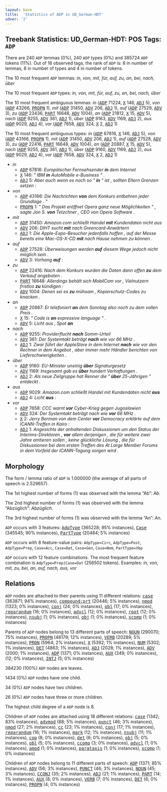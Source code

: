 ```yaml
---
layout: base
title:  'Statistics of ADP in UD_German-HDT'
udver: '2'
---
```


## Treebank Statistics: UD_German-HDT: POS Tags: `ADP`

There are 240 `ADP` lemmas (0%), 240 `ADP` types (0%) and 385724 `ADP` tokens (11%).
Out of 16 observed tags, the rank of `ADP` is: 8 in number of lemmas, 8 in number of types and 4 in number of tokens.

The 10 most frequent `ADP` lemmas: <em>in, von, mit, für, auf, zu, an, bei, nach, über</em>

The 10 most frequent `ADP` types:  <em>in, von, mit, für, auf, zu, an, bei, nach, über</em>

The 10 most frequent ambiguous lemmas: <em>in</em> (<tt><a href="de_hdt-pos-ADP.html">ADP</a></tt> 71224, <tt><a href="de_hdt-pos-X.html">X</a></tt> 146, <tt><a href="de_hdt-pos-ADJ.html">ADJ</a></tt> 5), <em>von</em> (<tt><a href="de_hdt-pos-ADP.html">ADP</a></tt> 43266, <tt><a href="de_hdt-pos-PROPN.html">PROPN</a></tt> 1), <em>mit</em> (<tt><a href="de_hdt-pos-ADP.html">ADP</a></tt> 31450, <tt><a href="de_hdt-pos-ADV.html">ADV</a></tt> 206, <tt><a href="de_hdt-pos-ADJ.html">ADJ</a></tt> 1), <em>auf</em> (<tt><a href="de_hdt-pos-ADP.html">ADP</a></tt> 27529, <tt><a href="de_hdt-pos-ADV.html">ADV</a></tt> 3), <em>zu</em> (<tt><a href="de_hdt-pos-ADP.html">ADP</a></tt> 23436, <tt><a href="de_hdt-pos-PART.html">PART</a></tt> 16648, <tt><a href="de_hdt-pos-ADV.html">ADV</a></tt> 1004), <em>an</em> (<tt><a href="de_hdt-pos-ADP.html">ADP</a></tt> 21812, <tt><a href="de_hdt-pos-X.html">X</a></tt> 15, <tt><a href="de_hdt-pos-ADV.html">ADV</a></tt> 5), <em>nach</em> (<tt><a href="de_hdt-pos-ADP.html">ADP</a></tt> 9255, <tt><a href="de_hdt-pos-ADV.html">ADV</a></tt> 361, <tt><a href="de_hdt-pos-ADJ.html">ADJ</a></tt> 1), <em>über</em> (<tt><a href="de_hdt-pos-ADP.html">ADP</a></tt> 9163, <tt><a href="de_hdt-pos-ADV.html">ADV</a></tt> 1169, <tt><a href="de_hdt-pos-ADJ.html">ADJ</a></tt> 2), <em>aus</em> (<tt><a href="de_hdt-pos-ADP.html">ADP</a></tt> 9029, <tt><a href="de_hdt-pos-ADJ.html">ADJ</a></tt> 4), <em>vor</em> (<tt><a href="de_hdt-pos-ADP.html">ADP</a></tt> 7658, <tt><a href="de_hdt-pos-ADV.html">ADV</a></tt> 324, <tt><a href="de_hdt-pos-X.html">X</a></tt> 2, <tt><a href="de_hdt-pos-ADJ.html">ADJ</a></tt> 1)

The 10 most frequent ambiguous types:  <em>in</em> (<tt><a href="de_hdt-pos-ADP.html">ADP</a></tt> 67816, <tt><a href="de_hdt-pos-X.html">X</a></tt> 146, <tt><a href="de_hdt-pos-ADJ.html">ADJ</a></tt> 5), <em>von</em> (<tt><a href="de_hdt-pos-ADP.html">ADP</a></tt> 43166, <tt><a href="de_hdt-pos-PROPN.html">PROPN</a></tt> 1), <em>mit</em> (<tt><a href="de_hdt-pos-ADP.html">ADP</a></tt> 31450, <tt><a href="de_hdt-pos-ADV.html">ADV</a></tt> 206, <tt><a href="de_hdt-pos-ADJ.html">ADJ</a></tt> 1), <em>auf</em> (<tt><a href="de_hdt-pos-ADP.html">ADP</a></tt> 27528, <tt><a href="de_hdt-pos-ADV.html">ADV</a></tt> 3), <em>zu</em> (<tt><a href="de_hdt-pos-ADP.html">ADP</a></tt> 22416, <tt><a href="de_hdt-pos-PART.html">PART</a></tt> 16648, <tt><a href="de_hdt-pos-ADV.html">ADV</a></tt> 1004), <em>an</em> (<tt><a href="de_hdt-pos-ADP.html">ADP</a></tt> 20887, <tt><a href="de_hdt-pos-X.html">X</a></tt> 15, <tt><a href="de_hdt-pos-ADV.html">ADV</a></tt> 5), <em>nach</em> (<tt><a href="de_hdt-pos-ADP.html">ADP</a></tt> 9255, <tt><a href="de_hdt-pos-ADV.html">ADV</a></tt> 361, <tt><a href="de_hdt-pos-ADJ.html">ADJ</a></tt> 1), <em>über</em> (<tt><a href="de_hdt-pos-ADP.html">ADP</a></tt> 9160, <tt><a href="de_hdt-pos-ADV.html">ADV</a></tt> 1169, <tt><a href="de_hdt-pos-ADJ.html">ADJ</a></tt> 2), <em>aus</em> (<tt><a href="de_hdt-pos-ADP.html">ADP</a></tt> 9029, <tt><a href="de_hdt-pos-ADJ.html">ADJ</a></tt> 4), <em>vor</em> (<tt><a href="de_hdt-pos-ADP.html">ADP</a></tt> 7658, <tt><a href="de_hdt-pos-ADV.html">ADV</a></tt> 324, <tt><a href="de_hdt-pos-X.html">X</a></tt> 2, <tt><a href="de_hdt-pos-ADJ.html">ADJ</a></tt> 1)


* <em>in</em>
  * <tt><a href="de_hdt-pos-ADP.html">ADP</a></tt> 67816: <em>Europäischer Fernsehsender <b>in</b> dem Internet</em>
  * <tt><a href="de_hdt-pos-X.html">X</a></tt> 146: <em>" IBM <b>in</b> AutoMobile e-Business " .</em>
  * <tt><a href="de_hdt-pos-ADJ.html">ADJ</a></tt> 5: <em>Aber auch wenn es noch so " <b>in</b> " ist , sollten Eltern Grenzen setzen :</em>
* <em>von</em>
  * <tt><a href="de_hdt-pos-ADP.html">ADP</a></tt> 43166: <em>Die Nachrichten <b>von</b> dem Konkurs entbehren jeder Grundlage . "</em>
  * <tt><a href="de_hdt-pos-PROPN.html">PROPN</a></tt> 1: <em>" Das Projekt eröffnet Opera ganz neue Möglichkeiten " , sagte Jon S. <b>von</b> Tetzchner , CEO von Opera Software .</em>
* <em>mit</em>
  * <tt><a href="de_hdt-pos-ADP.html">ADP</a></tt> 31450: <em>Amazon.com schließt Handel <b>mit</b> Kundendaten nicht aus</em>
  * <tt><a href="de_hdt-pos-ADV.html">ADV</a></tt> 206: <em>DIHT sucht <b>mit</b> nach Greencard-Anwärtern</em>
  * <tt><a href="de_hdt-pos-ADJ.html">ADJ</a></tt> 1: <em>Die Apple-Expo-Besucher jedenfalls hoffen , auf der Messe bereits eine Mac-OS-X-CD <b>mit</b> nach Hause nehmen zu können .</em>
* <em>auf</em>
  * <tt><a href="de_hdt-pos-ADP.html">ADP</a></tt> 27528: <em>Überweisungen werden <b>auf</b> diesem Wege jedoch nicht möglich sein .</em>
  * <tt><a href="de_hdt-pos-ADV.html">ADV</a></tt> 3: <em>Vorhang <b>auf</b> :</em>
* <em>zu</em>
  * <tt><a href="de_hdt-pos-ADP.html">ADP</a></tt> 22416: <em>Nach dem Konkurs wurden die Daten dann offen <b>zu</b> dem Verkauf angeboten .</em>
  * <tt><a href="de_hdt-pos-PART.html">PART</a></tt> 16648: <em>Allerdings behält sich MobilCom vor , Vielnutzern fristlos <b>zu</b> kündigen :</em>
  * <tt><a href="de_hdt-pos-ADV.html">ADV</a></tt> 1004: <em>Denen sei es <b>zu</b> mühsam , Kopierschutz-Codes zu knacken .</em>
* <em>an</em>
  * <tt><a href="de_hdt-pos-ADP.html">ADP</a></tt> 20887: <em>Er telefoniert <b>an</b> dem Sonntag also noch zu dem vollen Preis .</em>
  * <tt><a href="de_hdt-pos-X.html">X</a></tt> 15: <em>" Code is <b>an</b> expressive language " .</em>
  * <tt><a href="de_hdt-pos-ADV.html">ADV</a></tt> 5: <em>Licht aus , Spot <b>an</b></em>
* <em>nach</em>
  * <tt><a href="de_hdt-pos-ADP.html">ADP</a></tt> 9255: <em>Providerflucht <b>nach</b> Somm-Urteil</em>
  * <tt><a href="de_hdt-pos-ADV.html">ADV</a></tt> 361: <em>Der Systemtakt beträgt <b>nach</b> wie vor 66 MHz .</em>
  * <tt><a href="de_hdt-pos-ADJ.html">ADJ</a></tt> 1: <em>Zwar führt der AppleStore in dem Internet <b>nach</b> wie vor den Rechner in dem Angebot , aber immer mehr Händler berichten von Lieferschwierigkeiten .</em>
* <em>über</em>
  * <tt><a href="de_hdt-pos-ADP.html">ADP</a></tt> 9160: <em>EU-Minister uneinig <b>über</b> Signaturgesetz</em>
  * <tt><a href="de_hdt-pos-ADV.html">ADV</a></tt> 1169: <em>Insgesamt gab es <b>über</b> hundert Verhaftungen .</em>
  * <tt><a href="de_hdt-pos-ADJ.html">ADJ</a></tt> 2: <em>Als neue Zielgruppe hat Renner die " <b>über</b> 25-Jährigen " entdeckt .</em>
* <em>aus</em>
  * <tt><a href="de_hdt-pos-ADP.html">ADP</a></tt> 9029: <em>Amazon.com schließt Handel mit Kundendaten nicht <b>aus</b></em>
  * <tt><a href="de_hdt-pos-ADJ.html">ADJ</a></tt> 4: <em>Licht <b>aus</b> :</em>
* <em>vor</em>
  * <tt><a href="de_hdt-pos-ADP.html">ADP</a></tt> 7658: <em>CCC warnt <b>vor</b> Cyber-Krieg gegen Jugoslawien</em>
  * <tt><a href="de_hdt-pos-ADV.html">ADV</a></tt> 324: <em>Der Systemtakt beträgt nach wie <b>vor</b> 66 MHz .</em>
  * <tt><a href="de_hdt-pos-X.html">X</a></tt> 2: <em>Jerry Berman von dem Center <b>vor</b> Democracy erklärte auf dem ICANN-Treffen in Kairo :</em>
  * <tt><a href="de_hdt-pos-ADJ.html">ADJ</a></tt> 1: <em>Angesichts der anhaltenden Diskussionen um den Status der Interims-Direktoren , <b>vor</b> allem derjenigen , die für weitere zwei Jahre amtieren sollen , keine glückliche Lösung , die für Diskussionen bei dem ersten Treffen des At Large Member Forums in dem Vorfeld der ICANN-Tagung sorgen wird .</em>

## Morphology

The form / lemma ratio of `ADP` is 1.000000 (the average of all parts of speech is 2.529657).

The 1st highest number of forms (1) was observed with the lemma “Ab”: <em>Ab</em>.

The 2nd highest number of forms (1) was observed with the lemma “Abzüglich”: <em>Abzüglich</em>.

The 3rd highest number of forms (1) was observed with the lemma “An”: <em>An</em>.

`ADP` occurs with 3 features: <tt><a href="de_hdt-feat-AdpType.html">AdpType</a></tt> (365228; 95% instances), <tt><a href="de_hdt-feat-Case.html">Case</a></tt> (345545; 90% instances), <tt><a href="de_hdt-feat-PartType.html">PartType</a></tt> (20484; 5% instances)

`ADP` occurs with 8 feature-value pairs: `AdpType=Circ`, `AdpType=Post`, `AdpType=Prep`, `Case=Acc`, `Case=Dat`, `Case=Gen`, `Case=Nom`, `PartType=Vbp`

`ADP` occurs with 12 feature combinations.
The most frequent feature combination is `AdpType=Prep|Case=Dat` (256502 tokens).
Examples: <em>in, von, mit, zu, bei, an, auf, nach, aus, vor</em>


## Relations

`ADP` nodes are attached to their parents using 11 different relations: <tt><a href="de_hdt-dep-case.html">case</a></tt> (363871; 94% instances), <tt><a href="de_hdt-dep-compound-prt.html">compound:prt</a></tt> (20446; 5% instances), <tt><a href="de_hdt-dep-nmod.html">nmod</a></tt> (1323; 0% instances), <tt><a href="de_hdt-dep-conj.html">conj</a></tt> (24; 0% instances), <tt><a href="de_hdt-dep-obl.html">obl</a></tt> (17; 0% instances), <tt><a href="de_hdt-dep-reparandum.html">reparandum</a></tt> (16; 0% instances), <tt><a href="de_hdt-dep-advcl.html">advcl</a></tt> (12; 0% instances), <tt><a href="de_hdt-dep-root.html">root</a></tt> (12; 0% instances), <tt><a href="de_hdt-dep-nsubj.html">nsubj</a></tt> (1; 0% instances), <tt><a href="de_hdt-dep-obj.html">obj</a></tt> (1; 0% instances), <tt><a href="de_hdt-dep-xcomp.html">xcomp</a></tt> (1; 0% instances)

Parents of `ADP` nodes belong to 13 different parts of speech: <tt><a href="de_hdt-pos-NOUN.html">NOUN</a></tt> (290070; 75% instances), <tt><a href="de_hdt-pos-PROPN.html">PROPN</a></tt> (48179; 12% instances), <tt><a href="de_hdt-pos-VERB.html">VERB</a></tt> (20289; 5% instances), <tt><a href="de_hdt-pos-PRON.html">PRON</a></tt> (5964; 2% instances), <tt><a href="de_hdt-pos-X.html">X</a></tt> (5392; 1% instances), <tt><a href="de_hdt-pos-NUM.html">NUM</a></tt> (5302; 1% instances), <tt><a href="de_hdt-pos-DET.html">DET</a></tt> (4863; 1% instances), <tt><a href="de_hdt-pos-ADJ.html">ADJ</a></tt> (2028; 1% instances), <tt><a href="de_hdt-pos-ADV.html">ADV</a></tt> (2000; 1% instances), <tt><a href="de_hdt-pos-ADP.html">ADP</a></tt> (1371; 0% instances), <tt><a href="de_hdt-pos-AUX.html">AUX</a></tt> (249; 0% instances),  (12; 0% instances), <tt><a href="de_hdt-pos-INTJ.html">INTJ</a></tt> (5; 0% instances)

384230 (100%) `ADP` nodes are leaves.

1434 (0%) `ADP` nodes have one child.

34 (0%) `ADP` nodes have two children.

26 (0%) `ADP` nodes have three or more children.

The highest child degree of a `ADP` node is 8.

Children of `ADP` nodes are attached using 18 different relations: <tt><a href="de_hdt-dep-case.html">case</a></tt> (1342; 83% instances), <tt><a href="de_hdt-dep-advmod.html">advmod</a></tt> (88; 5% instances), <tt><a href="de_hdt-dep-punct.html">punct</a></tt> (46; 3% instances), <tt><a href="de_hdt-dep-nmod.html">nmod</a></tt> (27; 2% instances), <tt><a href="de_hdt-dep-cc.html">cc</a></tt> (23; 1% instances), <tt><a href="de_hdt-dep-conj.html">conj</a></tt> (17; 1% instances), <tt><a href="de_hdt-dep-reparandum.html">reparandum</a></tt> (16; 1% instances), <tt><a href="de_hdt-dep-mark.html">mark</a></tt> (12; 1% instances), <tt><a href="de_hdt-dep-nsubj.html">nsubj</a></tt> (11; 1% instances), <tt><a href="de_hdt-dep-cop.html">cop</a></tt> (8; 0% instances), <tt><a href="de_hdt-dep-det.html">det</a></tt> (6; 0% instances), <tt><a href="de_hdt-dep-obj.html">obj</a></tt> (5; 0% instances), <tt><a href="de_hdt-dep-obl.html">obl</a></tt> (5; 0% instances), <tt><a href="de_hdt-dep-ccomp.html">ccomp</a></tt> (3; 0% instances), <tt><a href="de_hdt-dep-advcl.html">advcl</a></tt> (1; 0% instances), <tt><a href="de_hdt-dep-amod.html">amod</a></tt> (1; 0% instances), <tt><a href="de_hdt-dep-parataxis.html">parataxis</a></tt> (1; 0% instances), <tt><a href="de_hdt-dep-xcomp.html">xcomp</a></tt> (1; 0% instances)

Children of `ADP` nodes belong to 11 different parts of speech: <tt><a href="de_hdt-pos-ADP.html">ADP</a></tt> (1371; 85% instances), <tt><a href="de_hdt-pos-ADV.html">ADV</a></tt> (56; 3% instances), <tt><a href="de_hdt-pos-PUNCT.html">PUNCT</a></tt> (46; 3% instances), <tt><a href="de_hdt-pos-NOUN.html">NOUN</a></tt> (45; 3% instances), <tt><a href="de_hdt-pos-CCONJ.html">CCONJ</a></tt> (35; 2% instances), <tt><a href="de_hdt-pos-ADJ.html">ADJ</a></tt> (21; 1% instances), <tt><a href="de_hdt-pos-PART.html">PART</a></tt> (14; 1% instances), <tt><a href="de_hdt-pos-AUX.html">AUX</a></tt> (8; 0% instances), <tt><a href="de_hdt-pos-VERB.html">VERB</a></tt> (7; 0% instances), <tt><a href="de_hdt-pos-DET.html">DET</a></tt> (6; 0% instances), <tt><a href="de_hdt-pos-PROPN.html">PROPN</a></tt> (4; 0% instances)

